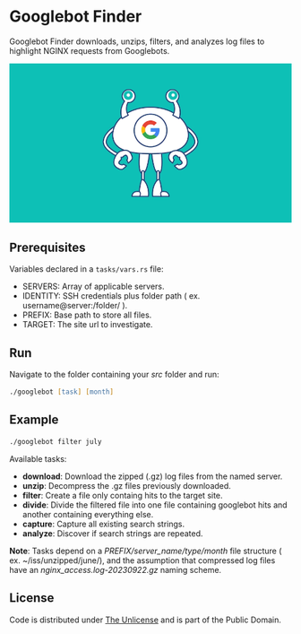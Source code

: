 # Googlebot Finder

Googlebot Finder downloads, unzips, filters, and analyzes log files to highlight NGINX requests from Googlebots.

![Googlebot](googlebot.webp)

## Prerequisites

Variables declared in a `tasks/vars.rs` file:

- SERVERS: Array of applicable servers.
- IDENTITY: SSH credentials plus folder path ( ex. username@server:/folder/ ).
- PREFIX: Base path to store all files.
- TARGET: The site url to investigate.

## Run

Navigate to the folder containing your *src* folder and run:

``` zsh
./googlebot [task] [month]
```

## Example

``` zsh
./googlebot filter july
```

Available tasks: 
- **download**: Download the zipped (.gz) log files from the named server.
- **unzip**: Decompress the .gz files previously downloaded.
- **filter**: Create a file only containg hits to the target site.
- **divide**: Divide the filtered file into one file containing googlebot hits and another containing everything else.
- **capture**: Capture all existing search strings.
- **analyze**: Discover if search strings are repeated.

**Note**: Tasks depend on a *PREFIX/server_name/type/month* file structure ( ex. ~/iss/unzipped/june/), and the assumption that compressed log files have an *nginx_access.log-20230922.gz* naming scheme.

## License

Code is distributed under [The Unlicense](https://github.com/farghul/googlebot/blob/main/LICENSE.md) and is part of the Public Domain.
